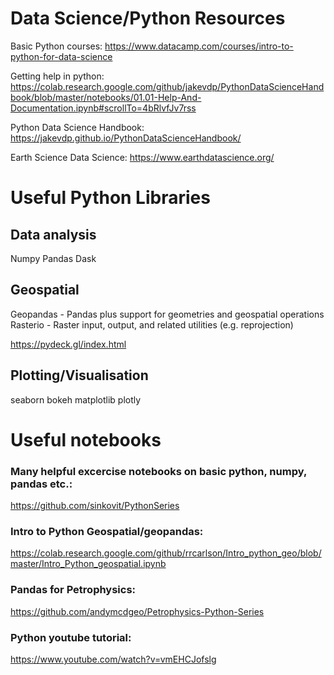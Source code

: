 # Data Science/Python Resources

Basic Python courses:
https://www.datacamp.com/courses/intro-to-python-for-data-science

Getting help in python:
https://colab.research.google.com/github/jakevdp/PythonDataScienceHandbook/blob/master/notebooks/01.01-Help-And-Documentation.ipynb#scrollTo=4bRlvfJv7rss

Python Data Science Handbook:
https://jakevdp.github.io/PythonDataScienceHandbook/

Earth Science Data Science:
https://www.earthdatascience.org/


# Useful Python Libraries

## Data analysis
Numpy
Pandas
Dask


## Geospatial
Geopandas - Pandas plus support for geometries and geospatial operations
Rasterio - Raster input, output, and related utilities (e.g. reprojection)

https://pydeck.gl/index.html

## Plotting/Visualisation
seaborn
bokeh
matplotlib
plotly

# Useful notebooks
### Many helpful excercise notebooks on basic python, numpy, pandas etc.:
https://github.com/sinkovit/PythonSeries

### Intro to Python Geospatial/geopandas:
https://colab.research.google.com/github/rrcarlson/Intro_python_geo/blob/master/Intro_Python_geospatial.ipynb
    
### Pandas for Petrophysics:
https://github.com/andymcdgeo/Petrophysics-Python-Series

### Python youtube tutorial:
https://www.youtube.com/watch?v=vmEHCJofslg
